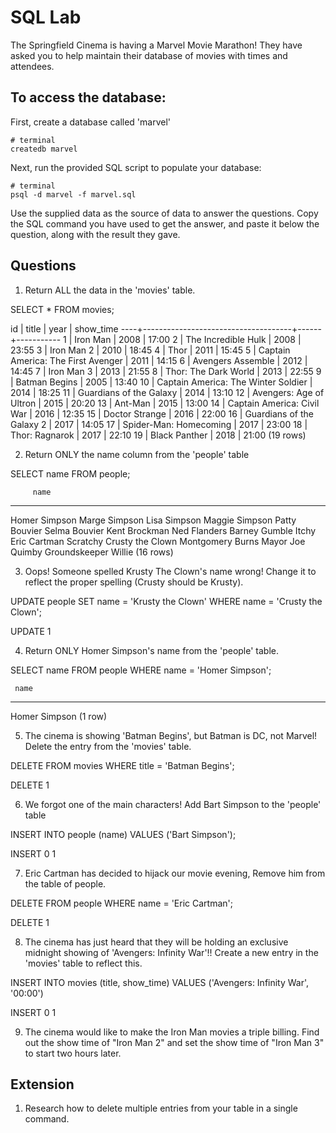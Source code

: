 # SQL Lab

The Springfield Cinema is having a Marvel Movie Marathon! They have asked you to help maintain their database of movies with times and attendees.

## To access the database:

First, create a database called 'marvel'

```
# terminal
createdb marvel
```

Next, run the provided SQL script to populate your database:

```
# terminal
psql -d marvel -f marvel.sql
```

Use the supplied data as the source of data to answer the questions. Copy the SQL command you have used to get the answer, and paste it below the question, along with the result they gave.

## Questions

1.  Return ALL the data in the 'movies' table.

SELECT * FROM movies;

 id |                title                | year | show_time
----+-------------------------------------+------+-----------
  1 | Iron Man                            | 2008 | 17:00
  2 | The Incredible Hulk                 | 2008 | 23:55
  3 | Iron Man 2                          | 2010 | 18:45
  4 | Thor                                | 2011 | 15:45
  5 | Captain America: The First Avenger  | 2011 | 14:15
  6 | Avengers Assemble                   | 2012 | 14:45
  7 | Iron Man 3                          | 2013 | 21:55
  8 | Thor: The Dark World                | 2013 | 22:55
  9 | Batman Begins                       | 2005 | 13:40
 10 | Captain America: The Winter Soldier | 2014 | 18:25
 11 | Guardians of the Galaxy             | 2014 | 13:10
 12 | Avengers: Age of Ultron             | 2015 | 20:20
 13 | Ant-Man                             | 2015 | 13:00
 14 | Captain America: Civil War          | 2016 | 12:35
 15 | Doctor Strange                      | 2016 | 22:00
 16 | Guardians of the Galaxy 2           | 2017 | 14:05
 17 | Spider-Man: Homecoming              | 2017 | 23:00
 18 | Thor: Ragnarok                      | 2017 | 22:10
 19 | Black Panther                       | 2018 | 21:00
(19 rows)

2.  Return ONLY the name column from the 'people' table

SELECT name FROM people;

         name
----------------------
 Homer Simpson
 Marge Simpson
 Lisa Simpson
 Maggie Simpson
 Patty Bouvier
 Selma Bouvier
 Kent Brockman
 Ned Flanders
 Barney Gumble
 Itchy
 Eric Cartman
 Scratchy
 Crusty the Clown
 Montgomery Burns
 Mayor Joe Quimby
 Groundskeeper Willie
(16 rows)

3.  Oops! Someone spelled Krusty The Clown's name wrong! Change it to reflect the proper spelling (Crusty should be Krusty).

UPDATE people SET name = 'Krusty the Clown' WHERE name = 'Crusty the Clown';

UPDATE 1

4.  Return ONLY Homer Simpson's name from the 'people' table.

SELECT name FROM people WHERE name = 'Homer Simpson';

     name
---------------
 Homer Simpson
(1 row)

5.  The cinema is showing 'Batman Begins', but Batman is DC, not Marvel! Delete the entry from the 'movies' table.

DELETE FROM movies WHERE title = 'Batman Begins';

DELETE 1

6.  We forgot one of the main characters! Add Bart Simpson to the 'people' table

INSERT INTO people (name) VALUES ('Bart Simpson');

INSERT 0 1

7.  Eric Cartman has decided to hijack our movie evening, Remove him from the table of people.

DELETE FROM people WHERE name = 'Eric Cartman';

DELETE 1

8.  The cinema has just heard that they will be holding an exclusive midnight showing of 'Avengers: Infinity War'!! Create a new entry in the 'movies' table to reflect this.

INSERT INTO movies (title, show_time) VALUES ('Avengers: Infinity War', '00:00')

INSERT 0 1

9.  The cinema would like to make the Iron Man movies a triple billing. Find out the show time of "Iron Man 2" and set the show time of "Iron Man 3" to start two hours later.

## Extension

1.  Research how to delete multiple entries from your table in a single command.
